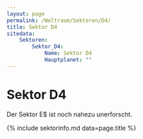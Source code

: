 ```yaml
---
layout: page
permalink: /Weltraum/Sektoren/D4/
title: Sektor D4
sitedata:
    Sektoren:
        Sektor_D4:
            Name: Sektor D4
            Hauptplanet: ""
---
```


# Sektor D4

Der Sektor E$ ist noch nahezu unerforscht.

{% include sektorinfo.md data=page.title %}
